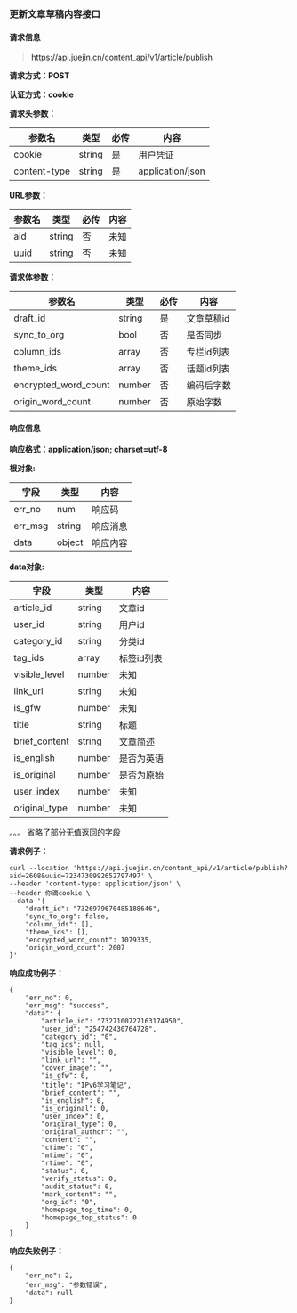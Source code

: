 ### 更新文章草稿内容接口

#### 请求信息

> https://api.juejin.cn/content_api/v1/article/publish

**请求方式：POST**

**认证方式：cookie**

**请求头参数：**

| 参数名       | 类型   | 必传 | 内容             |
| ------------ | ------ |----| ---------------- |
| cookie       | string | 是  | 用户凭证         |
| content-type | string | 是  | application/json |

**URL参数：**

| 参数名 | 类型   | 必传 | 内容 |
| ------ | ------ | ---- | ---- |
| aid    | string | 否   | 未知 |
| uuid   | string | 否   | 未知 |
**请求体参数：**

| 参数名         | 类型     | 必传 | 内容           |
|-------------|--------|----|--------------|
| draft_id          | string | 是  | 文章草稿id       |
| sync_to_org | bool   | 否  | 是否同步         |
| column_ids     | array  | 否  | 专栏id列表       |
| theme_ids    | array  | 否  | 话题id列表       |
| encrypted_word_count | number | 否  | 编码后字数        |
| origin_word_count       | number | 否  | 原始字数         |




#### 响应信息



**响应格式：application/json; charset=utf-8**



**根对象:**

| 字段    | 类型     | 内容     |
| ------- |--------| -------- |
| err_no  | num    | 响应码   |
| err_msg | string | 响应消息 |
| data    | object | 响应内容 |

**data对象:**

| 字段            | 类型     | 内容          |
|---------------|--------|-------------|
| article_id    | string | 文章id        |
| user_id       | string | 用户id        |
| category_id   | string | 分类id        |
| tag_ids       | array  | 标签id列表      |
| visible_level | number | 未知          |
| link_url      | string | 未知          |
| is_gfw        | number | 未知          |
| title         | string | 标题          |
| brief_content | string | 文章简述        |
| is_english    | number | 是否为英语       |
| is_original   | number | 是否为原始       |
| user_index     | number | 未知          |
| original_type  | number | 未知  |
。。。 省略了部分无值返回的字段

**请求例子：**

```
curl --location 'https://api.juejin.cn/content_api/v1/article/publish?aid=2608&uuid=7234730992652797497' \
--header 'content-type: application/json' \
--header 你滴cookie \
--data '{
    "draft_id": "7326979670485188646",
    "sync_to_org": false,
    "column_ids": [],
    "theme_ids": [],
    "encrypted_word_count": 1079335,
    "origin_word_count": 2007
}'
```
**响应成功例子：**
```
{
    "err_no": 0,
    "err_msg": "success",
    "data": {
        "article_id": "7327100727163174950",
        "user_id": "254742430764728",
        "category_id": "0",
        "tag_ids": null,
        "visible_level": 0,
        "link_url": "",
        "cover_image": "",
        "is_gfw": 0,
        "title": "IPv6学习笔记",
        "brief_content": "",
        "is_english": 0,
        "is_original": 0,
        "user_index": 0,
        "original_type": 0,
        "original_author": "",
        "content": "",
        "ctime": "0",
        "mtime": "0",
        "rtime": "0",
        "status": 0,
        "verify_status": 0,
        "audit_status": 0,
        "mark_content": "",
        "org_id": "0",
        "homepage_top_time": 0,
        "homepage_top_status": 0
    }
}
```


**响应失败例子：**
```
{
    "err_no": 2,
    "err_msg": "参数错误",
    "data": null
}
```
